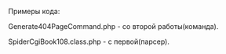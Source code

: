 Примеры кода:

Generate404PageCommand.php - со второй работы(команда).

SpiderCgiBook108.class.php - с первой(парсер).
